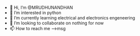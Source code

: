 - 👋 Hi, I’m @MRUDHUNANDHAN
- 👀 I’m interested in python
- 🌱 I’m currently learning electrical and electronics engeneering
- 💞️ I’m looking to collaborate on nothing for now
- 📫 How to reach me -->msg

<!---
MRUDHUNANDHAN/MRUDHUNANDHAN is a ✨ special ✨ repository because its `README.md` (this file) appears on your GitHub profile.
You can click the Preview link to take a look at your changes.
--->
